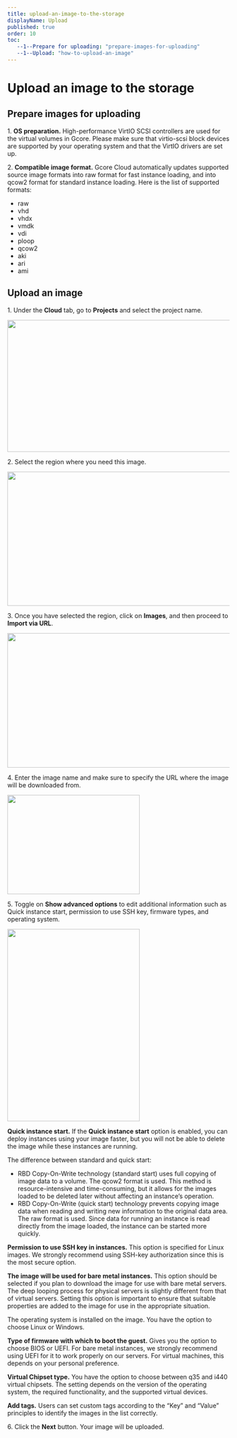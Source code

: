 ```yaml
---
title: upload-an-image-to-the-storage
displayName: Upload
published: true
order: 10
toc:
   --1--Prepare for uploading: "prepare-images-for-uploading"
   --1--Upload: "how-to-upload-an-image"
---
```

# Upload an image to the storage

## Prepare images for uploading

1. **OS preparation.** High-performance VirtIO SCSI controllers are used for the virtual volumes in Gcore. Please make sure that virtio-scsi block devices are supported by your operating system and that the VirtIO drivers are set up.

2\. **Compatible image format.** Gcore Cloud automatically updates supported source image formats into raw format for fast instance loading, and into qcow2 format for standard instance loading. Here is the list of supported formats:

*   raw
*   vhd
*   vhdx
*   vmdk
*   vdi
*   ploop
*   qcow2
*   aki
*   ari
*   ami

## Upload an image

1. Under the **Cloud** tab, go to **Projects** and select the project name.

<img src="https://support.gcore.com/hc/article_attachments/12397877016977" alt="" width="665" height="299">

2. Select the region where you need this image.

<img src="https://support.gcore.com/hc/article_attachments/12397876992273" alt="" width="666" height="304">

3. Once you have selected the region, click on **Images**, and then proceed to **Import via URL**.

<img src="https://support.gcore.com/hc/article_attachments/12397871888145" alt="" width="666" height="305">

4. Enter the image name and make sure to specify the URL where the image will be downloaded from.

<img src="https://support.gcore.com/hc/article_attachments/12397872071313" alt="" width="300" height="225">

5. Toggle on **Show advanced options** to edit additional information such as Quick instance start, permission to use SSH key, firmware types, and operating system.

<img src="https://support.gcore.com/hc/article_attachments/12397872160785" alt="" width="300" height="436">

**Quick instance start.** If the **Quick instance start** option is enabled, you can deploy instances using your image faster, but you will not be able to delete the image while these instances are running.

The difference between standard and quick start:

*   RBD Copy-On-Write technology (standard start) uses full copying of image data to a volume. The qcow2 format is used. This method is resource-intensive and time-consuming, but it allows for the images loaded to be deleted later without affecting an instance’s operation.
*   RBD Copy-On-Write (quick start) technology prevents copying image data when reading and writing new information to the original data area. The raw format is used. Since data for running an instance is read directly from the image loaded, the instance can be started more quickly.

**Permission to use SSH key in instances.** This option is specified for Linux images. We strongly recommend using SSH-key authorization since this is the most secure option.

**The image will be used for bare metal instances.** This option should be selected if you plan to download the image for use with bare metal servers. The deep looping process for physical servers is slightly different from that of virtual servers. Setting this option is important to ensure that suitable properties are added to the image for use in the appropriate situation.

The operating system is installed on the image. You have the option to choose Linux or Windows.

**Type of firmware with which to boot the guest.** Gives you the option to choose BIOS or UEFI. For bare metal instances, we strongly recommend using UEFI for it to work properly on our servers. For virtual machines, this depends on your personal preference.

**Virtual Chipset type.** You have the option to choose between q35 and i440 virtual chipsets. The setting depends on the version of the operating system, the required functionality, and the supported virtual devices.

**Add tags.** Users can set custom tags according to the “Key” and “Value” principles to identify the images in the list correctly.

6. Click the **Next** button. Your image will be uploaded.